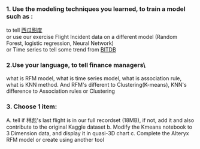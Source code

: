 ### 1. Use the modeling techniques you learned, to train a model such as :

to tell [西瓜甜度](https://github.com/tz28/machine-learning/blob/master/%E8%A5%BF%E7%93%9C%E6%95%B0%E6%8D%AE%E9%9B%863.0.txt)\
or use our exercise Flight Incident data on a different model (Random Forest, logistic regression, Neural Network)\
or Time series to tell some trend from [BITDB](https://bitdb.network/)

### 2.Use your language, to tell finance managers\
what is RFM model, what is time series model, what is association rule, what is KNN method.
And RFM's different to Clustering(K-means), KNN's difference to Association rules or Clustering

### 3. Choose 1 item:
A. tell if 林彪's last flight is in our full recordset (18MB), if not, add it and also contribute to the original Kaggle dataset
b. Modify the Kmeans notebook to 3 Dimension data, and display it in quasi-3D chart
c. Complete the Alteryx RFM model or create using another tool
